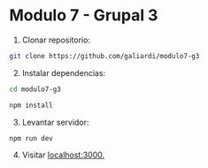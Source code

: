 # Modulo 7 - Grupal 3

1. Clonar repositorio:

```sh
git clone https://github.com/galiardi/modulo7-g3
```

2. Instalar dependencias:

```sh
cd modulo7-g3
```

```sh
npm install
```

3. Levantar servidor:

```sh
npm run dev
```

4. Visitar <a href="http://localhost:3000" target="_blank">localhost:3000.</a>
